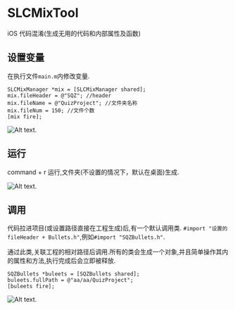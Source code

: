 # SLCMixTool

iOS 代码混淆(生成无用的代码和内部属性及函数)

## 设置变量
在执行文件`main.m`内修改变量.
```
SLCMixManager *mix = [SLCMixManager shared];
mix.fileHeader = @"SQZ"; //header
mix.fileName = @"QuizProject"; //文件夹名称
mix.fileNum = 150; //文件个数
[mix fire];
```
![Alt text](https://github.com/WeiKunChao/SLCMixTool/raw/master/screenShort/1.png).

## 运行
command + r 运行,文件夹(不设置的情况下，默认在桌面)生成.

![Alt text](https://github.com/WeiKunChao/SLCMixTool/raw/master/screenShort/2.png).

## 调用
代码拉进项目(或设置路径直接在工程生成)后,有一个默认调用类.
`#import "设置的fileHeader + Bullets.h"`,例如`#import "SQZBullets.h"`.

通过此类,关联工程的相对路径后调用.所有的类会生成一个对象,并且简单操作其内的属性和方法,执行完成后会立即被释放.
```
SQZBullets *buleets = [SQZBullets shared];
buleets.fullPath = @"aa/aa/QuizProject";
[buleets fire];
```

![Alt text](https://github.com/WeiKunChao/SLCMixTool/raw/master/screenShort/3.png).
